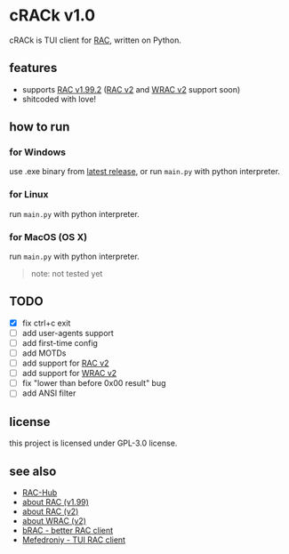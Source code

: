 # cRACk v1.0
cRACk is TUI client for [RAC](https://github.com/The-Stratosphere-Solutions/RAC-Hub), written on Python.


## features
- supports [RAC v1.99.2](https://github.com/The-Stratosphere-Solutions/RAC-Hub/blob/main/RACv1.99.md) ([RAC v2](https://github.com/The-Stratosphere-Solutions/RAC-Hub/blob/main/RACv2.md) and [WRAC v2](https://github.com/The-Stratosphere-Solutions/RAC-Hub/blob/main/WRAC.md) support soon)
- shitcoded with love!

## how to run
### for Windows
use .exe binary from [latest release](https://github.com/pansangg/cRACk/releases),
or run `main.py` with python interpreter.

### for Linux
run `main.py` with python interpreter.

### for MacOS (OS X)
run `main.py` with python interpreter.
> note: not tested yet

## TODO
- [x] fix ctrl+c exit
- [ ] add user-agents support
- [ ] add first-time config
- [ ] add MOTDs
- [ ] add support for [RAC v2](https://github.com/The-Stratosphere-Solutions/RAC-Hub/blob/main/RACv2.md)
- [ ] add support for [WRAC v2](https://github.com/The-Stratosphere-Solutions/RAC-Hub/blob/main/WRAC.md)
- [ ] fix "lower than before 0x00 result" bug
- [ ] add ANSI filter

## license
this project is licensed under GPL-3.0 license.

## see also
- [RAC-Hub](https://github.com/The-Stratosphere-Solutions/RAC-Hub)
- [about RAC (v1.99)](https://github.com/The-Stratosphere-Solutions/RAC-Hub/blob/main/RACv1.99.md)
- [about RAC (v2)](https://github.com/The-Stratosphere-Solutions/RAC-Hub/blob/main/RACv2.md)
- [about WRAC (v2)](https://github.com/The-Stratosphere-Solutions/RAC-Hub/blob/main/WRAC.md)
- [bRAC - better RAC client](https://github.com/The-Stratosphere-Solutions/RAC-Hub/blob/main/RACv2.md)
- [Mefedroniy - TUI RAC client](https://github.com/OctoBanon-Main/mefedroniy-client)

[^1]: [RAC](https://github.com/The-Stratosphere-Solutions/RAC-Hub)
[^2]: [RAC (v1.99)](https://github.com/The-Stratosphere-Solutions/RAC-Hub/blob/main/RACv1.99.md)
[^3]: [RAC (v2)](https://github.com/The-Stratosphere-Solutions/RAC-Hub/blob/main/RACv2.md)
[^4]: [WRAC (v2)](https://github.com/The-Stratosphere-Solutions/RAC-Hub/blob/main/RACv2.md)